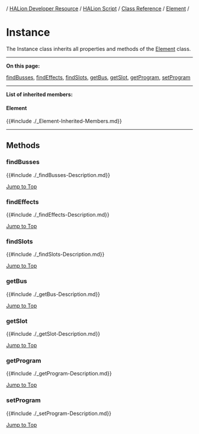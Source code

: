 / [HALion Developer Resource](../../HALion-Developer-Resource.md) / [HALion Script](./HALion-Script.md) / [Class Reference](./Class-Reference.md) / [Element](./Element.md) /

# Instance

The Instance class inherits all properties and methods of the [Element](./Element.md) class.

---

**On this page:**

[findBusses](#findbusses), [findEffects](#findeffects), [findSlots](#findslots), [getBus](#getbus), [getSlot](#getslot), [getProgram](#getprogram), [setProgram](#setprogram)

---

**List of inherited members:**

#### Element

{{#include ./_Element-Inherited-Members.md}}

---

## Methods

### findBusses

{{#include ./_findBusses-Description.md}}

[Jump to Top ](#instance)

### findEffects

{{#include ./_findEffects-Description.md}}

[Jump to Top ](#instance)

### findSlots

{{#include ./_findSlots-Description.md}}

[Jump to Top ](#instance)

### getBus

{{#include ./_getBus-Description.md}}

[Jump to Top ](#instance)

### getSlot

{{#include ./_getSlot-Description.md}}

[Jump to Top ](#instance)

### getProgram

{{#include ./_getProgram-Description.md}}

[Jump to Top ](#instance)

### setProgram

{{#include ./_setProgram-Description.md}}

[Jump to Top ](#instance)

